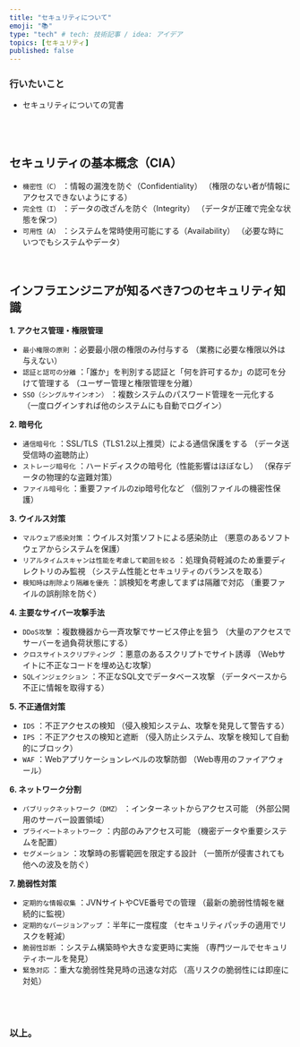 ```yaml
---
title: "セキュリティについて"
emoji: "📚"
type: "tech" # tech: 技術記事 / idea: アイデア
topics: [セキュリティ]
published: false
---
```


### 行いたいこと
- セキュリティについての覚書


<br>
<br>


## セキュリティの基本概念（CIA）

- `機密性（C）` ：情報の漏洩を防ぐ（Confidentiality）
（権限のない者が情報にアクセスできないようにする）
- `完全性（I）` ：データの改ざんを防ぐ（Integrity）
（データが正確で完全な状態を保つ）
- `可用性（A）` ：システムを常時使用可能にする（Availability）
（必要な時にいつでもシステムやデータ）


<br>


## インフラエンジニアが知るべき7つのセキュリティ知識
**1. アクセス管理・権限管理**

- `最小権限の原則` ：必要最小限の権限のみ付与する
（業務に必要な権限以外は与えない）
- `認証と認可の分離` ：「誰か」を判別する認証と「何を許可するか」の認可を分けて管理する
（ユーザー管理と権限管理を分離）
- `SSO（シングルサインオン）` ：複数システムのパスワード管理を一元化する
（一度ログインすれば他のシステムにも自動でログイン）









**2. 暗号化**

- `通信暗号化` ：SSL/TLS（TLS1.2以上推奨）による通信保護をする
（データ送受信時の盗聴防止）
- `ストレージ暗号化` ：ハードディスクの暗号化（性能影響はほぼなし）
（保存データの物理的な盗難対策）
- `ファイル暗号化` ：重要ファイルのzip暗号化など
（個別ファイルの機密性保護）

**3. ウイルス対策**

- `マルウェア感染対策` ：ウイルス対策ソフトによる感染防止
（悪意のあるソフトウェアからシステムを保護）
- `リアルタイムスキャンは性能を考慮して範囲を絞る` ：処理負荷軽減のため重要ディレクトリのみ監視
（システム性能とセキュリティのバランスを取る）
- `検知時は削除より隔離を優先` ：誤検知を考慮してまずは隔離で対応
（重要ファイルの誤削除を防ぐ）

**4. 主要なサイバー攻撃手法**

- `DDoS攻撃` ：複数機器から一斉攻撃でサービス停止を狙う
（大量のアクセスでサーバーを過負荷状態にする）
- `クロスサイトスクリプティング` ：悪意のあるスクリプトでサイト誘導
（Webサイトに不正なコードを埋め込む攻撃）
- `SQLインジェクション` ：不正なSQL文でデータベース攻撃
（データベースから不正に情報を取得する）

**5. 不正通信対策**

- `IDS` ：不正アクセスの検知
（侵入検知システム、攻撃を発見して警告する）
- `IPS` ：不正アクセスの検知と遮断
（侵入防止システム、攻撃を検知して自動的にブロック）
- `WAF` ：Webアプリケーションレベルの攻撃防御
（Web専用のファイアウォール）

**6. ネットワーク分割**

- `パブリックネットワーク（DMZ）` ：インターネットからアクセス可能
（外部公開用のサーバー設置領域）
- `プライベートネットワーク` ：内部のみアクセス可能
（機密データや重要システムを配置）
- `セグメーション`  ：攻撃時の影響範囲を限定する設計
（一箇所が侵害されても他への波及を防ぐ）

**7. 脆弱性対策**

- `定期的な情報収集` ：JVNサイトやCVE番号での管理
（最新の脆弱性情報を継続的に監視）
- `定期的なバージョンアップ` ：半年に一度程度
（セキュリティパッチの適用でリスクを軽減）
- `脆弱性診断` ：システム構築時や大きな変更時に実施
（専門ツールでセキュリティホールを発見）
- `緊急対応` ：重大な脆弱性発見時の迅速な対応
（高リスクの脆弱性には即座に対処）




<br>
<br>


### 以上。

<br>
<br>
<br>